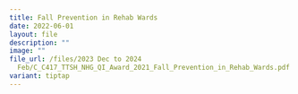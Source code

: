 ```yaml
---
title: Fall Prevention in Rehab Wards
date: 2022-06-01
layout: file
description: ""
image: ""
file_url: /files/2023 Dec to 2024
  Feb/C_C417_TTSH_NHG_QI_Award_2021_Fall_Prevention_in_Rehab_Wards.pdf
variant: tiptap
---
```


